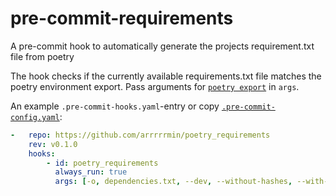 # pre-commit-requirements
A pre-commit hook to automatically generate the projects requirement.txt file from poetry

The hook checks if the currently available requirements.txt file matches the poetry environment export.
Pass arguments for [`poetry export`](https://python-poetry.org/docs/cli/#export) in `args`.

An example `.pre-commit-hooks.yaml`-entry or copy [`.pre-commit-config.yaml`](./.pre-commit-config.yaml):

````yaml
-   repo: https://github.com/arrrrrmin/poetry_requirements
    rev: v0.1.0
    hooks:
        - id: poetry_requirements
          always_run: true
          args: [-o, dependencies.txt, --dev, --without-hashes, --with-credentials]
````

